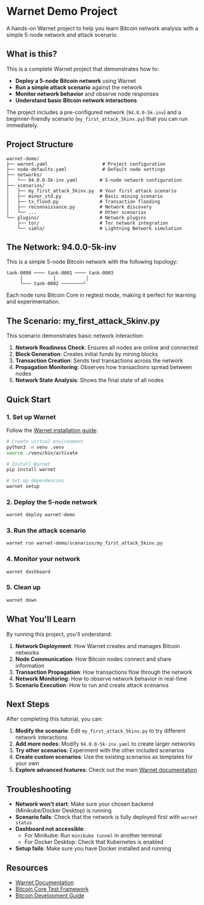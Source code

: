 # Warnet Demo Project

A hands-on Warnet project to help you learn Bitcoin network analysis with a simple 5-node network and attack scenario.

## What is this?

This is a complete Warnet project that demonstrates how to:

- **Deploy a 5-node Bitcoin network** using Warnet
- **Run a simple attack scenario** against the network
- **Monitor network behavior** and observe node responses
- **Understand basic Bitcoin network interactions**

The project includes a pre-configured network (`94.0.0-5k-inv`) and a beginner-friendly scenario (`my_first_attack_5kinv.py`) that you can run immediately.

## Project Structure

```
warnet-demo/
├── warnet.yaml                    # Project configuration
├── node-defaults.yaml             # Default node settings
├── networks/
│   └── 94.0.0-5k-inv.yaml        # 5-node network configuration
├── scenarios/
│   ├── my_first_attack_5kinv.py  # Your first attack scenario
│   ├── miner_std.py              # Basic mining scenario
│   ├── tx_flood.py               # Transaction flooding
│   ├── reconnaissance.py         # Network discovery
│   └── ...                       # Other scenarios
└── plugins/                      # Network plugins
    ├── tor/                      # Tor network integration
    └── simln/                    # Lightning Network simulation
```

## The Network: 94.0.0-5k-inv

This is a simple 5-node Bitcoin network with the following topology:

```
tank-0000 ──── tank-0001 ──── tank-0003
     │           │           │
     └─── tank-0002 ────────┘
```

Each node runs Bitcoin Core in regtest mode, making it perfect for learning and experimentation.

## The Scenario: my_first_attack_5kinv.py

This scenario demonstrates basic network interaction:

1. **Network Readiness Check**: Ensures all nodes are online and connected
2. **Block Generation**: Creates initial funds by mining blocks
3. **Transaction Creation**: Sends test transactions across the network
4. **Propagation Monitoring**: Observes how transactions spread between nodes
5. **Network State Analysis**: Shows the final state of all nodes

## Quick Start

### 1. Set up Warnet

Follow the [Warnet installation guide](https://github.com/bitcoin-dev-project/warnet?tab=readme-ov-file#quick-start):

```sh
# Create virtual environment
python3 -m venv .venv
source ./venv/bin/activate

# Install Warnet
pip install warnet

# Set up dependencies
warnet setup
```

### 2. Deploy the 5-node network

```sh
warnet deploy warnet-demo
```

### 3. Run the attack scenario

```sh
warnet run warnet-demo/scenarios/my_first_attack_5kinv.py
```

### 4. Monitor your network

```sh
warnet dashboard
```

### 5. Clean up

```sh
warnet down
```

## What You'll Learn

By running this project, you'll understand:

1. **Network Deployment**: How Warnet creates and manages Bitcoin networks
2. **Node Communication**: How Bitcoin nodes connect and share information
3. **Transaction Propagation**: How transactions flow through the network
4. **Network Monitoring**: How to observe network behavior in real-time
5. **Scenario Execution**: How to run and create attack scenarios

## Next Steps

After completing this tutorial, you can:

1. **Modify the scenario**: Edit `my_first_attack_5kinv.py` to try different network interactions
2. **Add more nodes**: Modify `94.0.0-5k-inv.yaml` to create larger networks
3. **Try other scenarios**: Experiment with the other included scenarios
4. **Create custom scenarios**: Use the existing scenarios as templates for your own
5. **Explore advanced features**: Check out the main [Warnet documentation](https://github.com/bitcoin-dev-project/warnet)

## Troubleshooting

- **Network won't start**: Make sure your chosen backend (Minikube/Docker Desktop) is running
- **Scenario fails**: Check that the network is fully deployed first with `warnet status`
- **Dashboard not accessible**:
  - For Minikube: Run `minikube tunnel` in another terminal
  - For Docker Desktop: Check that Kubernetes is enabled
- **Setup fails**: Make sure you have Docker installed and running

## Resources

- [Warnet Documentation](https://github.com/bitcoin-dev-project/warnet)
- [Bitcoin Core Test Framework](https://github.com/bitcoin/bitcoin/tree/master/test/functional)
- [Bitcoin Development Guide](https://bitcoin.org/en/development)
